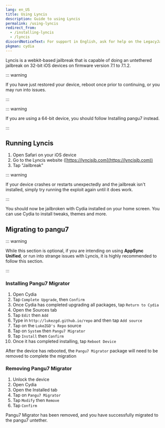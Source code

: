 ```yaml
---
lang: en_US
title: Using Lyncis
description: Guide to using Lyncis
permalink: /using-lyncis
redirect_from:
  - /installing-lyncis
  - /lyncis
discordNoticeText: For support in English, ask for help on the LegacyJailbreak [Discord Server](http://discord.legacyjailbreak.com/).
pkgman: cydia
---
```


Lyncis is a webkit-based jailbreak that is capable of doing an untethered jailbreak on 32-bit iOS devices on firmware version 7.1 to 7.1.2.

::: warning

If you have just restored your device, reboot once prior to continuing, or you may run into issues.

:::

::: warning

If you are using a 64-bit device, you should follow <router-link to="/installing-pangu7">Installing pangu7</router-link> instead.

:::

## Running Lyncis

1. Open Safari on your iOS device
1. Go to the Lyncis website ([https://lyncisjb.com](https://lyncisjb.com))
1. Tap "Jailbreak"

::: warning

If your device crashes or restarts unexpectedly and the jailbreak isn't installed, simply try running the exploit again until it does work.

:::

You should now be jailbroken with Cydia installed on your home screen. You can use Cydia to install <router-link to="/faq/#what-are-tweaks">tweaks</router-link>, themes and more.

## Migrating to pangu7

::: warning

While this section is optional, if you are intending on using **AppSync Unified**, or run into strange issues with Lyncis, it is highly recommended to follow this section.

:::

### Installing Pangu7 Migrator

1. Open Cydia
1. Tap `Complete Upgrade`, then `Confirm`
1. Once Cydia has completed upgrading all packages, tap `Return to Cydia`
1. Open the Sources tab
1. Tap `Edit` then `Add`
1. Type in `http://lukezgd.github.io/repo` and then tap `Add source` 
1. Tap on the `LukeZGD's Repo` source
1. Tap on `System` then `Pangu7 Migrator` 
1. Tap `Install` then `Confirm`
1. Once it has completed installing, tap `Reboot Device`

After the device has rebooted, the `Pangu7 Migrator` package will need to be removed to complete the migration

### Removing Pangu7 Migrator

1. Unlock the device
1. Open Cydia
1. Open the Installed tab
1. Tap on `Pangu7 Migrator`
1. Tap `Modify` then `Remove`
1. Tap `Confirm`

Pangu7 Migrator has been removed, and you have successfully migrated to the pangu7 untether.